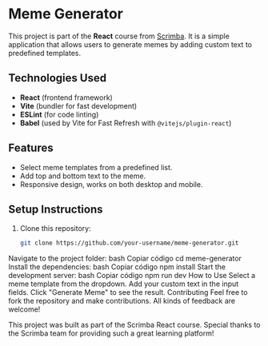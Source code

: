 # Meme Generator

This project is part of the **React** course from [Scrimba](https://scrimba.com/). It is a simple application that allows users to generate memes by adding custom text to predefined templates.

## Technologies Used
- **React** (frontend framework)
- **Vite** (bundler for fast development)
- **ESLint** (for code linting)
- **Babel** (used by Vite for Fast Refresh with `@vitejs/plugin-react`)

## Features
- Select meme templates from a predefined list.
- Add top and bottom text to the meme.
- Responsive design, works on both desktop and mobile.

## Setup Instructions

1. Clone this repository:
   ```bash
   git clone https://github.com/your-username/meme-generator.git
Navigate to the project folder:
bash
Copiar código
cd meme-generator
Install the dependencies:
bash
Copiar código
npm install
Start the development server:
bash
Copiar código
npm run dev
How to Use
Select a meme template from the dropdown.
Add your custom text in the input fields.
Click "Generate Meme" to see the result.
Contributing
Feel free to fork the repository and make contributions. All kinds of feedback are welcome!

This project was built as part of the Scrimba React course. Special thanks to the Scrimba team for providing such a great learning platform!

